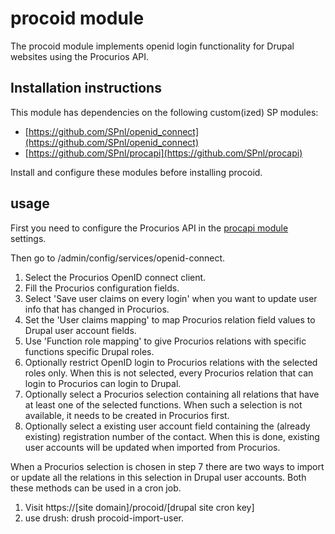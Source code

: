 # procoid module
The procoid module implements openid login functionality for Drupal websites using the Procurios API.

## Installation instructions ##
This module has dependencies on the following custom(ized) SP modules:

* [https://github.com/SPnl/openid_connect](https://github.com/SPnl/openid_connect)
* [https://github.com/SPnl/procapi](https://github.com/SPnl/procapi)

Install and configure these modules before installing procoid.

## usage ##
First you need to configure the Procurios API in the [procapi module](https://github.com/SPnl/procapi) settings.

Then go to /admin/config/services/openid-connect.
1. Select the Procurios OpenID connect client.
2. Fill the Procurios configuration fields.
3. Select 'Save user claims on every login' when you want to update user info that has changed in Procurios.
4. Set the 'User claims mapping' to map Procurios relation field values to Drupal user account fields.
5. Use 'Function role mapping' to give Procurios relations with specific functions specific Drupal roles.
6. Optionally restrict OpenID login to Procurios relations with the selected roles only. When this is not selected, every Procurios relation that can login to Procurios can login to Drupal.
7. Optionally select a Procurios selection containing all relations that have at least one of the selected functions. When such a selection is not available, it needs to be created in Procurios first.
8. Optionally select a existing user account field containing  the (already existing) registration number of the contact. When this is done, existing user accounts will be updated when imported from Procurios.

When a Procurios selection is chosen in step 7 there are two ways to import or update all the relations in this selection in Drupal user accounts. Both these methods can be used in a cron job.
1. Visit https://[site domain]/procoid/[drupal site cron key]
2. use drush: drush procoid-import-user.
